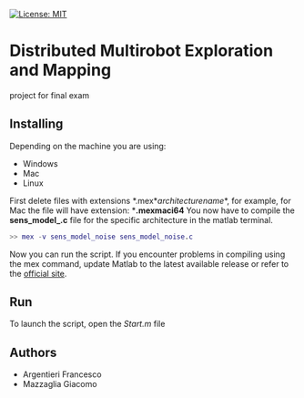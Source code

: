 [![License: MIT](https://img.shields.io/badge/license-MIT-blue.svg)](LICENSE)

# Distributed Multirobot Exploration and Mapping

project for final exam

## Installing

Depending on the machine you are using:
- Windows
- Mac
- Linux

First delete files with extensions \*.mex*_architecturename_*, for example, for Mac the file will have extension: ***.mexmaci64**
You now have to compile the **sens\_model\_.c** file for the specific architecture in the matlab terminal.

```matlab
>> mex -v sens_model_noise sens_model_noise.c
```

Now you can run the script.
If you encounter problems in compiling using the mex command, update Matlab to the latest available release or refer to the [official site](https://mathworks.com/).

## Run
To launch the script, open the *Start.m* file

## Authors
- Argentieri Francesco
- Mazzaglia Giacomo
